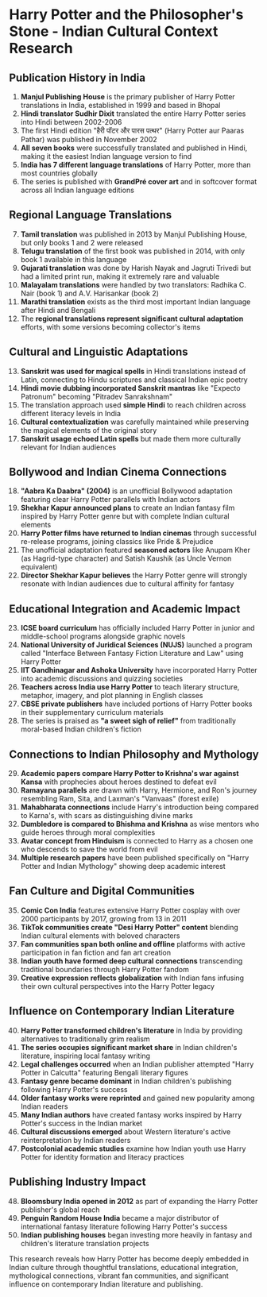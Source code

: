 # Harry Potter and the Philosopher's Stone - Indian Cultural Context Research

## Publication History in India

1. **Manjul Publishing House** is the primary publisher of Harry Potter translations in India, established in 1999 and based in Bhopal
2. **Hindi translator Sudhir Dixit** translated the entire Harry Potter series into Hindi between 2002-2006
3. The first Hindi edition "हैरी पॉटर और पारस पत्थर" (Harry Potter aur Paaras Pathar) was published in November 2002
4. **All seven books** were successfully translated and published in Hindi, making it the easiest Indian language version to find
5. **India has 7 different language translations** of Harry Potter, more than most countries globally
6. The series is published with **GrandPré cover art** and in softcover format across all Indian language editions

## Regional Language Translations

7. **Tamil translation** was published in 2013 by Manjul Publishing House, but only books 1 and 2 were released
8. **Telugu translation** of the first book was published in 2014, with only book 1 available in this language
9. **Gujarati translation** was done by Harish Nayak and Jagruti Trivedi but had a limited print run, making it extremely rare and valuable
10. **Malayalam translations** were handled by two translators: Radhika C. Nair (book 1) and A.V. Harisankar (book 2)
11. **Marathi translation** exists as the third most important Indian language after Hindi and Bengali
12. The **regional translations represent significant cultural adaptation** efforts, with some versions becoming collector's items

## Cultural and Linguistic Adaptations

13. **Sanskrit was used for magical spells** in Hindi translations instead of Latin, connecting to Hindu scriptures and classical Indian epic poetry
14. **Hindi movie dubbing incorporated Sanskrit mantras** like "Expecto Patronum" becoming "Pitradev Sanrakshnam"
15. The translation approach used **simple Hindi** to reach children across different literacy levels in India
16. **Cultural contextualization** was carefully maintained while preserving the magical elements of the original story
17. **Sanskrit usage echoed Latin spells** but made them more culturally relevant for Indian audiences

## Bollywood and Indian Cinema Connections

18. **"Aabra Ka Daabra" (2004)** is an unofficial Bollywood adaptation featuring clear Harry Potter parallels with Indian actors
19. **Shekhar Kapur announced plans** to create an Indian fantasy film inspired by Harry Potter genre but with complete Indian cultural elements
20. **Harry Potter films have returned to Indian cinemas** through successful re-release programs, joining classics like Pride & Prejudice
21. The unofficial adaptation featured **seasoned actors** like Anupam Kher (as Hagrid-type character) and Satish Kaushik (as Uncle Vernon equivalent)
22. **Director Shekhar Kapur believes** the Harry Potter genre will strongly resonate with Indian audiences due to cultural affinity for fantasy

## Educational Integration and Academic Impact

23. **ICSE board curriculum** has officially included Harry Potter in junior and middle-school programs alongside graphic novels
24. **National University of Juridical Sciences (NUJS)** launched a program called "Interface Between Fantasy Fiction Literature and Law" using Harry Potter
25. **IIT Gandhinagar and Ashoka University** have incorporated Harry Potter into academic discussions and quizzing societies
26. **Teachers across India use Harry Potter** to teach literary structure, metaphor, imagery, and plot planning in English classes
27. **CBSE private publishers** have included portions of Harry Potter books in their supplementary curriculum materials
28. The series is praised as **"a sweet sigh of relief"** from traditionally moral-based Indian children's fiction

## Connections to Indian Philosophy and Mythology

29. **Academic papers compare Harry Potter to Krishna's war against Kansa** with prophecies about heroes destined to defeat evil
30. **Ramayana parallels** are drawn with Harry, Hermione, and Ron's journey resembling Ram, Sita, and Laxman's "Vanvaas" (forest exile)
31. **Mahabharata connections** include Harry's introduction being compared to Karna's, with scars as distinguishing divine marks
32. **Dumbledore is compared to Bhishma and Krishna** as wise mentors who guide heroes through moral complexities
33. **Avatar concept from Hinduism** is connected to Harry as a chosen one who descends to save the world from evil
34. **Multiple research papers** have been published specifically on "Harry Potter and Indian Mythology" showing deep academic interest

## Fan Culture and Digital Communities

35. **Comic Con India** features extensive Harry Potter cosplay with over 2000 participants by 2017, growing from 13 in 2011
36. **TikTok communities create "Desi Harry Potter" content** blending Indian cultural elements with beloved characters
37. **Fan communities span both online and offline** platforms with active participation in fan fiction and fan art creation
38. **Indian youth have formed deep cultural connections** transcending traditional boundaries through Harry Potter fandom
39. **Creative expression reflects globalization** with Indian fans infusing their own cultural perspectives into the Harry Potter legacy

## Influence on Contemporary Indian Literature

40. **Harry Potter transformed children's literature** in India by providing alternatives to traditionally grim realism
41. **The series occupies significant market share** in Indian children's literature, inspiring local fantasy writing
42. **Legal challenges occurred** when an Indian publisher attempted "Harry Potter in Calcutta" featuring Bengali literary figures
43. **Fantasy genre became dominant** in Indian children's publishing following Harry Potter's success
44. **Older fantasy works were reprinted** and gained new popularity among Indian readers
45. **Many Indian authors** have created fantasy works inspired by Harry Potter's success in the Indian market
46. **Cultural discussions emerged** about Western literature's active reinterpretation by Indian readers
47. **Postcolonial academic studies** examine how Indian youth use Harry Potter for identity formation and literacy practices

## Publishing Industry Impact

48. **Bloomsbury India opened in 2012** as part of expanding the Harry Potter publisher's global reach
49. **Penguin Random House India** became a major distributor of international fantasy literature following Harry Potter's success
50. **Indian publishing houses** began investing more heavily in fantasy and children's literature translation projects

This research reveals how Harry Potter has become deeply embedded in Indian culture through thoughtful translations, educational integration, mythological connections, vibrant fan communities, and significant influence on contemporary Indian literature and publishing.